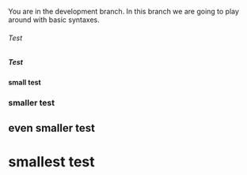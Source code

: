 You are in the development branch.
In this branch we are going to play around with basic syntaxes.

<h6>Test</h6>
<h5>Test</h5>

<h4>small test</h4>
<h3>smaller test</h3>
<h2>even smaller test</h2>
<h1>smallest test</h1>
